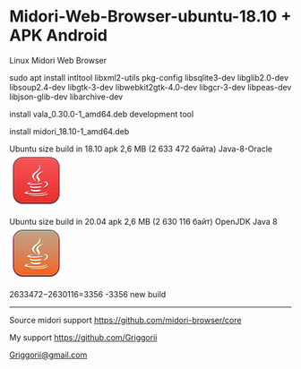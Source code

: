 # Midori-Web-Browser-ubuntu-18.10 + APK Android
Linux Midori Web Browser

sudo apt install intltool libxml2-utils pkg-config libsqlite3-dev libglib2.0-dev libsoup2.4-dev libgtk-3-dev libwebkit2gtk-4.0-dev libgcr-3-dev libpeas-dev libjson-glib-dev libarchive-dev

install vala_0.30.0-1_amd64.deb development tool

install midori_18.10-1_amd64.deb

Ubuntu size build in  18.10 apk 2,6 MB (2 633 472 байта) Java-8-Oracle <a href="https://github.com/Griggorii/java-8-oracle_linux_modification_engine_by_Griggorii?branch=master"><img src="https://raw.githubusercontent.com/Griggorii/java-8-oracle_linux_modification_engine_by_Griggorii/main/logo.png" alt=""></a>

Ubuntu size build in 20.04 apk 2,6 MB (2 630 116 байт) OpenJDK Java 8 <a href="https://github.com/Griggorii/openjdk-8-jdk_griggorii_build_ubuntu_20.04?branch=master"><img src="https://raw.githubusercontent.com/Griggorii/openjdk-8-jdk_griggorii_build_ubuntu_20.04/main/logo.png" alt=""></a>

2633472−2630116=3356 -3356 new build

_______________________________________________

Source midori support https://github.com/midori-browser/core

My support https://github.com/Griggorii

Griggorii@gmail.com
